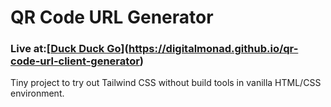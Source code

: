 # QR Code URL Generator

### Live at:[[Duck Duck Go](https://digitalmonad.github.io/qr-code-url-client-generator)](https://digitalmonad.github.io/qr-code-url-client-generator)

Tiny project to try out Tailwind CSS without build tools in vanilla HTML/CSS environment.
